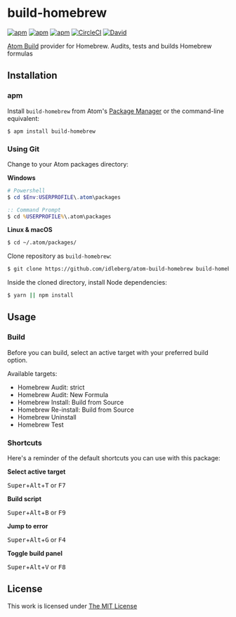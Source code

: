 # build-homebrew

[![apm](https://flat.badgen.net/apm/license/build-homebrew)](https://atom.io/packages/build-homebrew)
[![apm](https://flat.badgen.net/apm/v/build-homebrew)](https://atom.io/packages/build-homebrew)
[![apm](https://flat.badgen.net/apm/dl/build-homebrew)](https://atom.io/packages/build-homebrew)
[![CircleCI](https://flat.badgen.net/circleci/github/idleberg/atom-build-homebrew)](https://circleci.com/gh/idleberg/atom-build-homebrew)
[![David](https://flat.badgen.net/david/dep/idleberg/atom-build-homebrew)](https://david-dm.org/idleberg/atom-build-homebrew)

[Atom Build](https://atombuild.github.io/) provider for Homebrew. Audits, tests and builds Homebrew formulas

## Installation

### apm

Install `build-homebrew` from Atom's [Package Manager](http://flight-manual.atom.io/using-atom/sections/atom-packages/) or the command-line equivalent:

`$ apm install build-homebrew`

### Using Git

Change to your Atom packages directory:

**Windows**

```powershell
# Powershell
$ cd $Env:USERPROFILE\.atom\packages
```

```cmd
:: Command Prompt
$ cd %USERPROFILE%\.atom\packages
```

**Linux & macOS**

```bash
$ cd ~/.atom/packages/
```

Clone repository as `build-homebrew`:

```bash
$ git clone https://github.com/idleberg/atom-build-homebrew build-homebrew
```

Inside the cloned directory, install Node dependencies:

```bash
$ yarn || npm install
```

## Usage

### Build

Before you can build, select an active target with your preferred build option.

Available targets:

- Homebrew Audit: strict
- Homebrew Audit: New Formula
- Homebrew Install: Build from Source
- Homebrew Re-install: Build from Source
- Homebrew Uninstall
- Homebrew Test

### Shortcuts

Here's a reminder of the default shortcuts you can use with this package:

**Select active target**

<kbd>Super</kbd>+<kbd>Alt</kbd>+<kbd>T</kbd> or <kbd>F7</kbd>

**Build script**

<kbd>Super</kbd>+<kbd>Alt</kbd>+<kbd>B</kbd> or <kbd>F9</kbd>

**Jump to error**

<kbd>Super</kbd>+<kbd>Alt</kbd>+<kbd>G</kbd> or <kbd>F4</kbd>

**Toggle build panel**

<kbd>Super</kbd>+<kbd>Alt</kbd>+<kbd>V</kbd> or <kbd>F8</kbd>

## License

This work is licensed under [The MIT License](https://opensource.org/licenses/MIT)
